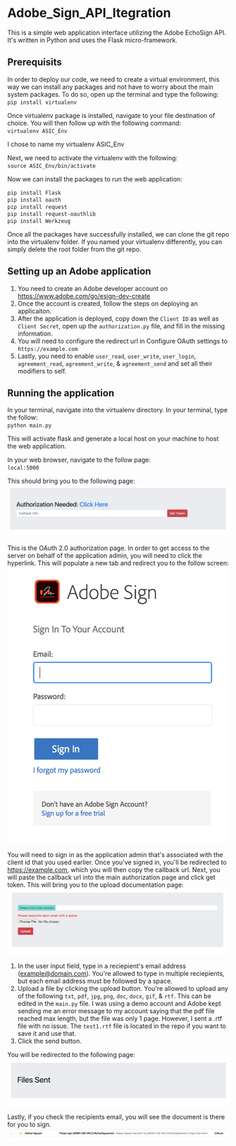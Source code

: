 # Adobe_Sign_API_Itegration
This is a simple web application interface utilizing the Adobe EchoSign API. It's written in Python and uses the Flask micro-framework.

## Prerequisits
In order to deploy our code, we need to create a virtual environment, this way we can install any packages and not have to worry about the main system packages. To do so, open up the terminal and type the following:   
`pip install virtualenv`

Once virtualenv package is installed, navigate to your file destination of choice. You will then follow up with the following command:   
`virtualenv ASIC_Env`

I chose to name my virtualenv ASIC_Env

Next, we need to activate the virtualenv with the following:   
`source ASIC_Env/bin/activate`

Now we can install the packages to run the web application:   
```
pip install Flask
pip install oauth
pip install request
pip install request-oauthlib
pip install Werkzeug
```

Once all the packages have successfully installed, we can clone the git repo into the virtualenv folder. If you named your virtualenv differently, you can simply delete the root folder from the git repo.

## Setting up an Adobe application
1. You need to create an Adobe developer account on https://www.adobe.com/go/esign-dev-create
2. Once the account is created, follow the steps on deploying an applicaiton.
3. After the application is deployed, copy down the `Client ID` as well as  `Client Secret`, open up the `authorization.py` file, and fill in the missing information.
4. You will need to configure the redirect url in Configure OAuth settings to `https://example.com`
5. Lastly, you need to enable `user_read`, `user_write`, `user_login`, `agreement_read`, `agreement_write`, & `agreement_send` and set all their modifiers to self.

## Running the application
In your terminal, navigate into the virtualenv directory. In your terminal, type the follow:   
`python main.py`

This will activate flask and generate a local host on your machine to host the web application.

In your web browser, navigate to the follow page:   
`local:5000`

This should bring you to the following page:
![Alt text](https://github.com/NathanNguyen345/Adobe_Sign_API_Itegration/blob/master/ASIC_Env/images/1_oauth.png)

This is the OAuth 2.0 authorization page. In order to get access to the server on behalf of the application admin, you will need to click the hyperlink. This will populate a new tab and redirect you to the follow screen:
![Alt text](https://github.com/NathanNguyen345/Adobe_Sign_API_Itegration/blob/master/ASIC_Env/images/2_verify.png)

You will need to sign in as the application admin that's associated with the client id that you used earlier. Once you've signed in, you'll be redirected to https://example.com, which you will then copy the callback url. Next, you will paste the callback url into the main authorization page and click get token. This will bring you to the upload documentation page:
![Alt text](https://github.com/NathanNguyen345/Adobe_Sign_API_Itegration/blob/master/ASIC_Env/images/3_upload.png)

1. In the user input field, type in a reciepient's email address (example@domain.com). You're allowed to type in multiple reciepients, but each email address must be followed by a space.
2. Upload a file by clicking the upload button. You're allowed to upload any of the following `txt`, `pdf`, `jpg`, `png`, `doc`, `docx`, `gif`, & `rtf`. This can be edited in the `main.py` file. I was using a demo account and Adobe kept sending me an error message to my account saying that the pdf file reached max length, but the file was only 1 page. However, I sent a .rtf file with no issue. The `test1.rtf` file is located in the repo if you want to save it and use that.
3. Click the send button.

You will be redirected to the following page:
![Alt text](https://github.com/NathanNguyen345/Adobe_Sign_API_Itegration/blob/master/ASIC_Env/images/4_send_file.png)

Lastly, if you check the recipients email, you will see the document is there for you to sign.
![Alt text](https://github.com/NathanNguyen345/Adobe_Sign_API_Itegration/blob/master/ASIC_Env/images/5_email.png)
